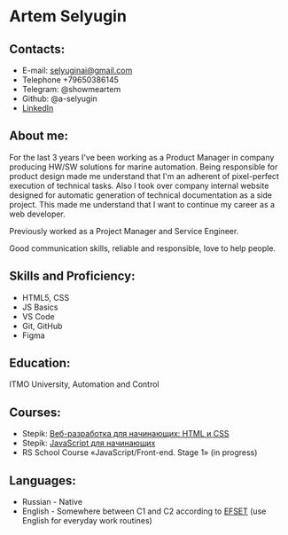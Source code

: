 # Artem Selyugin
## Contacts:
* E-mail: selyuginai@gmail.com
* Telephone +79650386145
* Telegram: @showmeartem
* Github: @a-selyugin
* [LinkedIn](https://www.linkedin.com/in/artem-selyuigin-61a824142/)

## About me:
For the last 3 years I've been working as a Product Manager in company producing HW/SW solutions for marine automation. Being responsible for product design made me understand that I'm an adherent of pixel-perfect execution of technical tasks. Also I took over company internal website designed for automatic generation of technical documentation as a side project. This made me understand that I want to continue my career as a web developer.

Previously worked as a Project Manager and Service Engineer. 

Good communication skills, reliable and responsible, love to help people. 

## Skills and Proficiency:
* HTML5, CSS
* JS Basics
* VS Code
* Git, GitHub
* Figma

## Education:
ITMO University, Automation and Control

## Courses:
* Stepik: [Веб-разработка для начинающих: HTML и CSS](https://stepik.org/cert/1307674)
* Stepik: [JavaScript для начинающих](https://stepik.org/cert/1333440) 
* RS School Course «JavaScript/Front-end. Stage 1» (in progress)

## Languages: 
* Russian - Native
* English - Somewhere between C1 and C2 according to [EFSET](https://www.efset.org/quick-check/) (use English for everyday work routines)